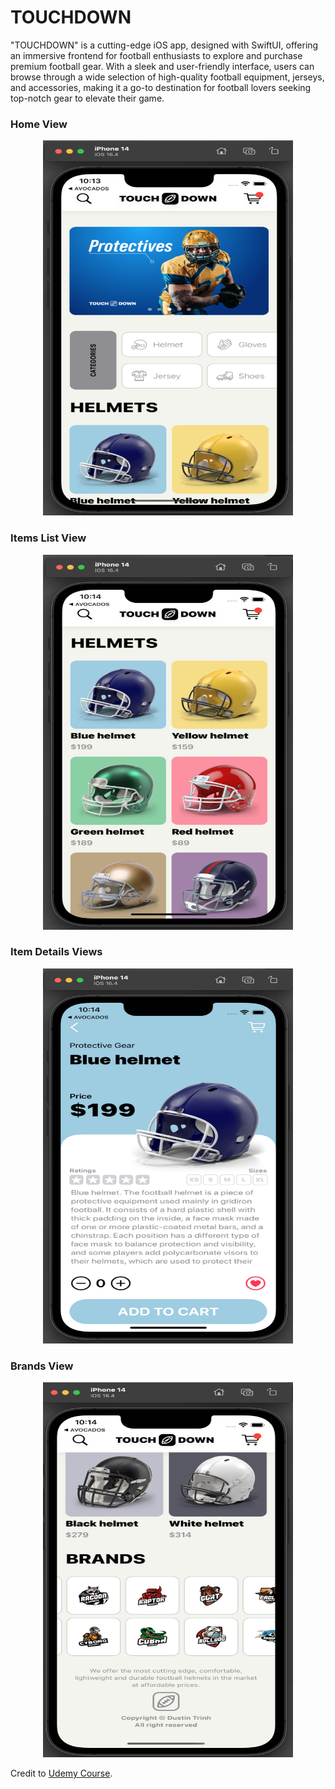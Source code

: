 # TOUCHDOWN

"TOUCHDOWN" is a cutting-edge iOS app, designed with SwiftUI, offering an immersive frontend for football enthusiasts to explore and purchase premium football gear. With a sleek and user-friendly interface, users can browse through a wide selection of high-quality football equipment, jerseys, and accessories, making it a go-to destination for football lovers seeking top-notch gear to elevate their game.
<br>

### Home View

<p align="center">
  <img src="https://github.com/DustinTrinh/iOS_Applications_Completion/blob/main/TouchDown_Ecom/DemoImg/home.png" width="400" height="600"/>
</p>

### Items List View

<p align="center">
  <img src="https://github.com/DustinTrinh/iOS_Applications_Completion/blob/main/TouchDown_Ecom/DemoImg/items.png" width="400" height="600"/>
</p>

### Item Details Views

<p align="center">
  <img src="https://github.com/DustinTrinh/iOS_Applications_Completion/blob/main/TouchDown_Ecom/DemoImg/itemDetails.png" width="400" height="600"/>
</p>

### Brands View

<p align="center">
  <img src="https://github.com/DustinTrinh/iOS_Applications_Completion/blob/main/TouchDown_Ecom/DemoImg/brands.png" width="400" height="600"/>
</p>


Credit to [Udemy Course](https://www.udemy.com/course/swiftui-masterclass-course-ios-development-with-swift/).
